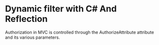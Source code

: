 # Dynamic filter with C# And Reflection

Authorization in MVC is controlled through the AuthorizeAttribute attribute and its various parameters.
 
